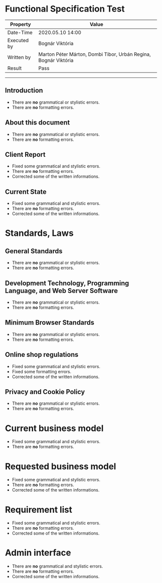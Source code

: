 ﻿# Functional Specification Test

| Property | Value |
| -- | -- |
| Date-Time | 2020.05.10 14:00 |
| Executed by | Bognár Viktória|
| Written by | Marton Péter Márton, Dombi Tibor, Urbán Regina, Bognár Viktória |
| Result | Pass |
---

## Introduction
- There are **no** grammatical or stylistic errors. 
- There are **no** formatting errors.

## About this document
- There are **no** grammatical or stylistic errors. 
- There are **no** formatting errors.

## Client Report
- Fixed some grammatical and stylistic errors.
- There are **no** formatting errors.
- Corrected some of the written informations.

## Current State
- Fixed some grammatical and stylistic errors.
- There are **no** formatting errors.
- Corrected some of the written informations.

# Standards, Laws
## General Standards
- There are **no** grammatical or stylistic errors. 
- There are **no** formatting errors.

## Development Technology, Programming Language, and Web Server Software
- There are **no** grammatical or stylistic errors. 
- There are **no** formatting errors.

## Minimum Browser Standards
- There are **no** grammatical or stylistic errors. 
- There are **no** formatting errors.

## Online shop regulations
- Fixed some grammatical and stylistic errors.
- Fixed some formatting errors.
- Corrected some of the written informations.

## Privacy and Cookie Policy
- There are **no** grammatical or stylistic errors. 
- There are **no** formatting errors.

# Current business model
- Fixed some grammatical and stylistic errors.
- There are **no** formatting errors.

# Requested business model
- Fixed some grammatical and stylistic errors.
- There are **no** formatting errors.
- Corrected some of the written informations.

# Requirement list
- Fixed some grammatical and stylistic errors.
- There are **no** formatting errors.
- Corrected some of the written informations.

# Admin interface
- There are **no** grammatical and stylistic errors.
- There are **no** formatting errors.
- Corrected some of the written informations.
